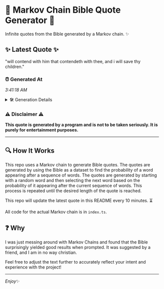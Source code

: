 # 📖 Markov Chain Bible Quote Generator 📖

Infinite quotes from the Bible generated by a Markov chain. ✨

## ✨ Latest Quote ✨
"will contend with him that contendeth with thee, and i will save thy children."

### ⏰ Generated At
*3:41:18 AM*

<details>
    <summary>🛠️ Generation Details</summary>
    <p>
        <strong>🌱 Seed:</strong> will<br>
        <strong>🔄 Iterations:</strong> 13<br>
        <strong>📜 Context History:</strong><br>[ will ]: contend<br>[ will, contend ]: with<br>[ will, contend, with ]: him<br>[ will, contend, with, him ]: that<br>[ will, contend, with, him, that ]: contendeth<br>[ will, contend, with, him, that, contendeth ]: with<br>[ contend, with, him, that, contendeth, with ]: thee,<br>[ with, him, that, contendeth, with, thee, ]: and<br>[ him, that, contendeth, with, thee,, and ]: i<br>[ that, contendeth, with, thee,, and, i ]: will<br>[ contendeth, with, thee,, and, i, will ]: save<br>[ with, thee,, and, i, will, save ]: thy<br>[ thee,, and, i, will, save, thy ]: children.<br>
    </p>
</details>

### ⚠️ Disclaimer ⚠️
**This quote is generated by a program and is not to be taken seriously. It is purely for entertainment purposes.**

---

## 🔍 How It Works

This repo uses a Markov chain to generate Bible quotes. The quotes are generated by using the Bible as a dataset to find the probability of a word appearing after a sequence of words. The quotes are generated by starting with a random word and then selecting the next word based on the probability of it appearing after the current sequence of words. This process is repeated until the desired length of the quote is reached.

This repo will update the latest quote in this README every 10 minutes. ⏳

All code for the actual Markov chain is in `index.ts`.

## ❓ Why

I was just messing around with Markov Chains and found that the Bible surprisingly yielded good results when prompted. 
It was suggested by a friend, and I am in no way christian.

Feel free to adjust the text further to accurately reflect your intent and experience with the project!

---

*Enjoy*✨
